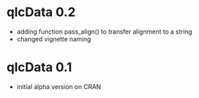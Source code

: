# qlcData 0.2

* adding function pass_align() to transfer alignment to a string
* changed vignette naming

# qlcData 0.1

* initial alpha version on CRAN

